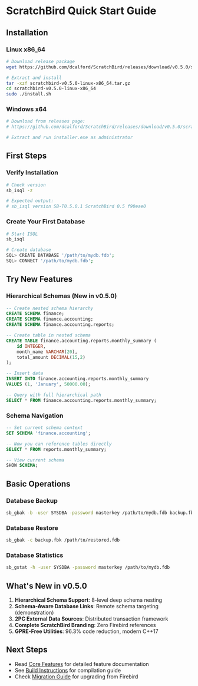 # ScratchBird Quick Start Guide

## Installation

### Linux x86_64
```bash
# Download release package
wget https://github.com/dcalford/ScratchBird/releases/download/v0.5.0/scratchbird-v0.5.0-linux-x86_64.tar.gz

# Extract and install
tar -xzf scratchbird-v0.5.0-linux-x86_64.tar.gz
cd scratchbird-v0.5.0-linux-x86_64
sudo ./install.sh
```

### Windows x64
```bash
# Download from releases page:
# https://github.com/dcalford/ScratchBird/releases/download/v0.5.0/scratchbird-v0.5.0-windows-x64.zip

# Extract and run installer.exe as administrator
```

## First Steps

### Verify Installation
```bash
# Check version
sb_isql -z

# Expected output:
# sb_isql version SB-T0.5.0.1 ScratchBird 0.5 f90eae0
```

### Create Your First Database
```bash
# Start ISQL
sb_isql

# Create database
SQL> CREATE DATABASE '/path/to/mydb.fdb';
SQL> CONNECT '/path/to/mydb.fdb';
```

## Try New Features

### Hierarchical Schemas (New in v0.5.0)
```sql
-- Create nested schema hierarchy
CREATE SCHEMA finance;
CREATE SCHEMA finance.accounting;
CREATE SCHEMA finance.accounting.reports;

-- Create table in nested schema
CREATE TABLE finance.accounting.reports.monthly_summary (
    id INTEGER,
    month_name VARCHAR(20),
    total_amount DECIMAL(15,2)
);

-- Insert data
INSERT INTO finance.accounting.reports.monthly_summary 
VALUES (1, 'January', 50000.00);

-- Query with full hierarchical path
SELECT * FROM finance.accounting.reports.monthly_summary;
```

### Schema Navigation
```sql
-- Set current schema context
SET SCHEMA 'finance.accounting';

-- Now you can reference tables directly
SELECT * FROM reports.monthly_summary;

-- View current schema
SHOW SCHEMA;
```

## Basic Operations

### Database Backup
```bash
sb_gbak -b -user SYSDBA -password masterkey /path/to/mydb.fdb backup.fbk
```

### Database Restore
```bash
sb_gbak -c backup.fbk /path/to/restored.fdb
```

### Database Statistics
```bash
sb_gstat -h -user SYSDBA -password masterkey /path/to/mydb.fdb
```

## What's New in v0.5.0

1. **Hierarchical Schema Support**: 8-level deep schema nesting
2. **Schema-Aware Database Links**: Remote schema targeting (demonstration)
3. **2PC External Data Sources**: Distributed transaction framework
4. **Complete ScratchBird Branding**: Zero Firebird references
5. **GPRE-Free Utilities**: 96.3% code reduction, modern C++17

## Next Steps

- Read [Core Features](core-features.md) for detailed feature documentation
- See [Build Instructions](build-instructions.md) for compilation guide
- Check [Migration Guide](migration-guide.md) for upgrading from Firebird